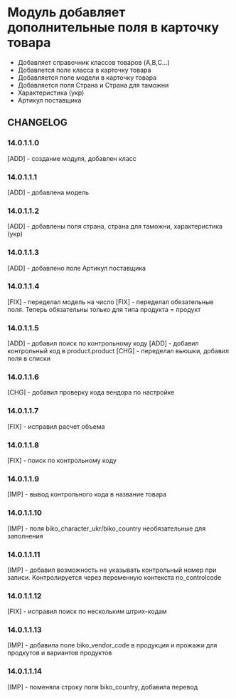 # Модуль добавляет дополнительные поля в карточку товара

-   Добавляет справочник классов товаров (A,B,C...)
-   Добавлется поле класса в карточку товара
-   Добавляется поле модели в карточку товара
-   Добавляется поля Страна и Страна для таможни
-   Характеристика (укр)
-   Артикул поставщика

## CHANGELOG

### 14.0.1.1.0

[ADD] - создание модуля, добавлен класс

### 14.0.1.1.1

[ADD] - добавлена модель

### 14.0.1.1.2

[ADD] - добавлены поля страна, страна для таможни, характеристика (укр)

### 14.0.1.1.3

[ADD] - добавлено поле Артикул поставщика

### 14.0.1.1.4

[FIX] - переделал модель на число [FIX] - переделал обязательные поля. Теперь обязательны только для типа продукта =
продукт

### 14.0.1.1.5

[ADD] - добавил поиск по контрольному коду [ADD] - добавил контрольный код в product.product [CHG] - переделал вьюшки,
добавил поля в списки

### 14.0.1.1.6

[CHG] - добавил проверку кода вендора по настройке

### 14.0.1.1.7

[FIX] - исправил расчет объема

### 14.0.1.1.8

[FIX] - поиск по контрольному коду

### 14.0.1.1.9

[IMP] - вывод контрольного кода в название товара

### 14.0.1.1.10

[IMP] - поля biko_character_ukr/biko_country необязательные для заполнения

### 14.0.1.1.11

[IMP] - добавил возможность не указывать контрольный номер при записи. Контролируется через переменную контекста
no_controlcode

### 14.0.1.1.12

[FIX] - исправил поиск по нескольким штрих-кодам

### 14.0.1.1.13

[IMP] - добавила поле biko_vendor_code в продукция и прожажи для продкутов и вариантов продуктов

### 14.0.1.1.14

[IMP] - поменяла строку поля biko_country, добавила перевод
